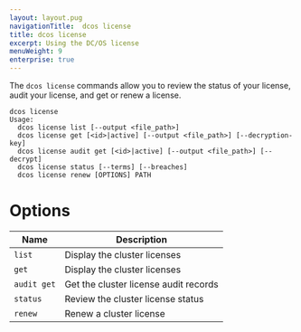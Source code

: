 ```yaml
---
layout: layout.pug
navigationTitle:  dcos license
title: dcos license
excerpt: Using the DC/OS license
menuWeight: 9
enterprise: true
---
```

The `dcos license` commands allow you to review the status of your license, audit your license, and get or renew a license.

```
dcos license
Usage:
  dcos license list [--output <file_path>]
  dcos license get [<id>|active] [--output <file_path>] [--decryption-key]
  dcos license audit get [<id>|active] [--output <file_path>] [--decrypt]
  dcos license status [--terms] [--breaches]
  dcos license renew [OPTIONS] PATH
```

# Options

| Name |  Description |
|---------|-------------|
| `list` | Display the cluster licenses |
| `get` | Display the cluster licenses | 
| `audit get` | Get the cluster license audit records |
| `status` | Review the cluster license status |
| `renew` | Renew a cluster license |
